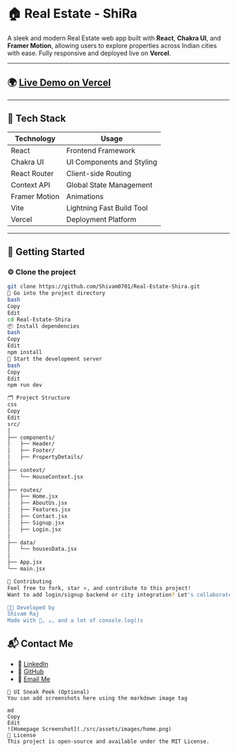 # 🏠 Real Estate - ShiRa

A sleek and modern Real Estate web app built with **React**, **Chakra UI**, and **Framer Motion**, allowing users to explore properties across Indian cities with ease. Fully responsive and deployed live on **Vercel**.

---

## 🌍 [Live Demo on Vercel](https://real-estate-shira.vercel.app/)

---

## 🧰 Tech Stack

| Technology     | Usage                          |
| -------------  | ------------------------------ |
| React          | Frontend Framework             |
| Chakra UI      | UI Components and Styling      |
| React Router   | Client-side Routing            |
| Context API    | Global State Management        |
| Framer Motion  | Animations                     |
| Vite           | Lightning Fast Build Tool      |
| Vercel         | Deployment Platform            |

---

## 🚀 Getting Started

### ⚙️ Clone the project
```bash
git clone https://github.com/Shivam0701/Real-Estate-Shira.git
📂 Go into the project directory
bash
Copy
Edit
cd Real-Estate-Shira
📦 Install dependencies
bash
Copy
Edit
npm install
🧪 Start the development server
bash
Copy
Edit
npm run dev

🗂️ Project Structure
css
Copy
Edit
src/
│
├── components/
│   ├── Header/
│   ├── Footer/
│   ├── PropertyDetails/
│
├── context/
│   └── HouseContext.jsx
│
├── routes/
│   ├── Home.jsx
│   ├── AboutUs.jsx
│   ├── Features.jsx
│   ├── Contact.jsx
│   ├── Signup.jsx
│   ├── Login.jsx
│
├── data/
│   └── housesData.jsx
│
├── App.jsx
└── main.jsx

🤝 Contributing
Feel free to fork, star ⭐, and contribute to this project!
Want to add login/signup backend or city integration? Let's collaborate!

👨‍💻 Developed by
Shivam Raj
Made with 💙, ☕, and a lot of console.log()s
```

## 📬 Contact Me

- 🔗 [LinkedIn](https://www.linkedin.com/in/shivam-raj-0701sr/)
- 🐙 [GitHub](https://github.com/Shivam0701)
- 📧 [Email Me](mailto:shivamraj.0110@gmail.com)

```
📸 UI Sneak Peek (Optional)
You can add screenshots here using the markdown image tag

md
Copy
Edit
![Homepage Screenshot](./src/assets/images/home.png)
📄 License
This project is open-source and available under the MIT License.
